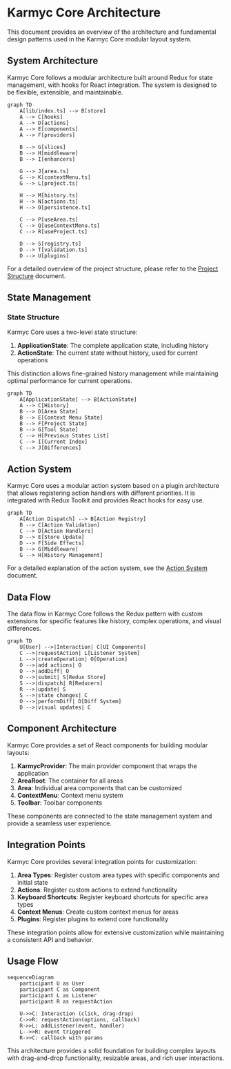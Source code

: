 # Karmyc Core Architecture

This document provides an overview of the architecture and fundamental design patterns used in the Karmyc Core modular layout system.

## System Architecture

Karmyc Core follows a modular architecture built around Redux for state management, with hooks for React integration. The system is designed to be flexible, extensible, and maintainable.

```mermaid
graph TD
    A[lib/index.ts] --> B[store]
    A --> C[hooks]
    A --> D[actions]
    A --> E[components]
    A --> F[providers]
    
    B --> G[slices]
    B --> H[middleware]
    B --> I[enhancers]
    
    G --> J[area.ts]
    G --> K[contextMenu.ts]
    G --> L[project.ts]
    
    H --> M[history.ts]
    H --> N[actions.ts]
    H --> O[persistence.ts]
    
    C --> P[useArea.ts]
    C --> Q[useContextMenu.ts]
    C --> R[useProject.ts]
    
    D --> S[registry.ts]
    D --> T[validation.ts]
    D --> U[plugins]
```

For a detailed overview of the project structure, please refer to the [Project Structure](./project-structure.md) document.

## State Management

### State Structure

Karmyc Core uses a two-level state structure:

1. **ApplicationState**: The complete application state, including history
2. **ActionState**: The current state without history, used for current operations

This distinction allows fine-grained history management while maintaining optimal performance for current operations.

```mermaid
graph TD
    A[ApplicationState] --> B[ActionState]
    A --> C[History]
    B --> D[Area State]
    B --> E[Context Menu State]
    B --> F[Project State]
    B --> G[Tool State]
    C --> H[Previous States List]
    C --> I[Current Index]
    C --> J[Differences]
```

## Action System

Karmyc Core uses a modular action system based on a plugin architecture that allows registering action handlers with different priorities. It is integrated with Redux Toolkit and provides React hooks for easy use.

```mermaid
graph TD
    A[Action Dispatch] --> B[Action Registry]
    B --> C[Action Validation]
    C --> D[Action Handlers]
    D --> E[Store Update]
    D --> F[Side Effects]
    B --> G[Middleware]
    G --> H[History Management]
```

For a detailed explanation of the action system, see the [Action System](./actions.md) document.

## Data Flow

The data flow in Karmyc Core follows the Redux pattern with custom extensions for specific features like history, complex operations, and visual differences.

```mermaid
graph TD
    U[User] -->|Interaction| C[UI Components]
    C -->|requestAction| L[Listener System]
    L -->|createOperation| O[Operation]
    O -->|add actions| O
    O -->|addDiff| O
    O -->|submit| S[Redux Store]
    S -->|dispatch| R[Reducers]
    R -->|update| S
    S -->|state changes| C
    O -->|performDiff| D[Diff System]
    D -->|visual updates| C
```

## Component Architecture

Karmyc Core provides a set of React components for building modular layouts:

1. **KarmycProvider**: The main provider component that wraps the application
2. **AreaRoot**: The container for all areas
3. **Area**: Individual area components that can be customized
4. **ContextMenu**: Context menu system
5. **Toolbar**: Toolbar components

These components are connected to the state management system and provide a seamless user experience.

## Integration Points

Karmyc Core provides several integration points for customization:

1. **Area Types**: Register custom area types with specific components and initial state
2. **Actions**: Register custom actions to extend functionality
3. **Keyboard Shortcuts**: Register keyboard shortcuts for specific area types
4. **Context Menus**: Create custom context menus for areas
5. **Plugins**: Register plugins to extend core functionality

These integration points allow for extensive customization while maintaining a consistent API and behavior.

## Usage Flow

```mermaid
sequenceDiagram
    participant U as User
    participant C as Component
    participant L as Listener
    participant R as requestAction
    
    U->>C: Interaction (click, drag-drop)
    C->>R: requestAction(options, callback)
    R->>L: addListener(event, handler)
    L-->>R: event triggered
    R->>C: callback with params
```

This architecture provides a solid foundation for building complex layouts with drag-and-drop functionality, resizable areas, and rich user interactions. 
